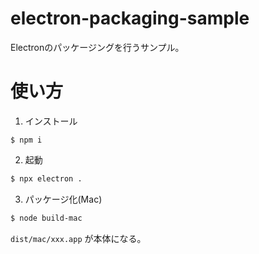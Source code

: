 # electron-packaging-sample

Electronのパッケージングを行うサンプル。

# 使い方

1. インストール

```
$ npm i
```

2. 起動

```bash
$ npx electron .
```

3. パッケージ化(Mac)

```bash
$ node build-mac
```

`dist/mac/xxx.app` が本体になる。